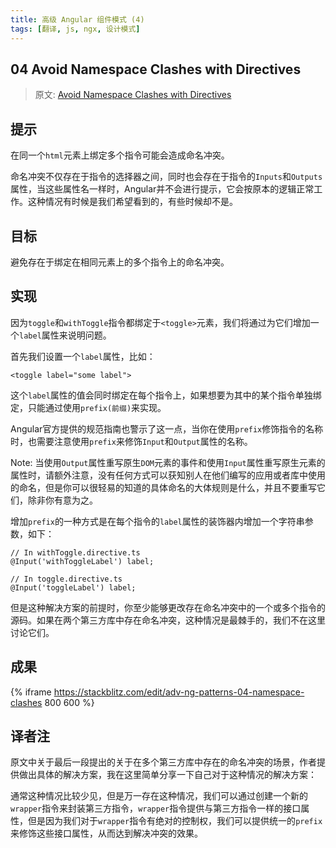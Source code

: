 ```yaml
---
title: 高级 Angular 组件模式 (4)
tags: [翻译, js, ngx, 设计模式]
---
```


## 04 Avoid Namespace Clashes with Directives

> 原文: [Avoid Namespace Clashes with Directives](https://blog.angularindepth.com/avoid-namespace-clashes-with-directives-1f00d62de445)

## 提示
在同一个``html``元素上绑定多个指令可能会造成命名冲突。

命名冲突不仅存在于指令的选择器之间，同时也会存在于指令的``Inputs``和``Outputs``属性，当这些属性名一样时，Angular并不会进行提示，它会按原本的逻辑正常工作。这种情况有时候是我们希望看到的，有些时候却不是。

## 目标
避免存在于绑定在相同元素上的多个指令上的命名冲突。

## 实现
因为``toggle``和``withToggle``指令都绑定于``<toggle>``元素，我们将通过为它们增加一个``label``属性来说明问题。

首先我们设置一个``label``属性，比如：
```
<toggle label="some label">
```
这个``label``属性的值会同时绑定在每个指令上，如果想要为其中的某个指令单独绑定，只能通过使用``prefix(前缀)``来实现。

Angular官方提供的规范指南也警示了这一点，当你在使用``prefix``修饰指令的名称时，也需要注意使用``prefix``来修饰``Input``和``Output``属性的名称。

Note: 当使用``Output``属性重写原生``DOM``元素的事件和使用``Input``属性重写原生元素的属性时，请额外注意，没有任何方式可以获知别人在他们编写的应用或者库中使用的命名，但是你可以很轻易的知道的具体命名的大体规则是什么，并且不要重写它们，除非你有意为之。

增加``prefix``的一种方式是在每个指令的``label``属性的装饰器内增加一个字符串参数，如下：
```
// In withToggle.directive.ts
@Input('withToggleLabel') label;

// In toggle.directive.ts
@Input('toggleLabel') label;
```

但是这种解决方案的前提时，你至少能够更改存在命名冲突中的一个或多个指令的源码。如果在两个第三方库中存在命名冲突，这种情况是最棘手的，我们不在这里讨论它们。

## 成果
{% iframe https://stackblitz.com/edit/adv-ng-patterns-04-namespace-clashes
800 600  %}

## 译者注
原文中关于最后一段提出的关于在多个第三方库中存在的命名冲突的场景，作者提供做出具体的解决方案，我在这里简单分享一下自己对于这种情况的解决方案：

通常这种情况比较少见，但是万一存在这种情况，我们可以通过创建一个新的``wrapper``指令来封装第三方指令，``wrapper``指令提供与第三方指令一样的接口属性，但是因为我们对于``wrapper``指令有绝对的控制权，我们可以提供统一的``prefix``来修饰这些接口属性，从而达到解决冲突的效果。
